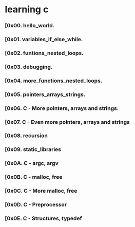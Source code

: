 # learning c

### [0x00. hello_world.
### [0x01. variables_if_else_while.
### [0x02. funtions_nested_loops.
### [0x03. debugging.
### [0x04. more_functions_nested_loops.
### [0x05. pointers_arrays_strings.
### [0x06. C - More pointers, arrays and strings.
### [0x07. C - Even more pointers, arrays and strings
### [0x08. recursion
### [0x09. static_libraries
### [0x0A. C - argc, argv
### [0x0B. C - malloc, free
### [0x0C. C - More malloc, free
### [0x0D. C - Preprocessor
### [0x0E. C - Structures, typedef
